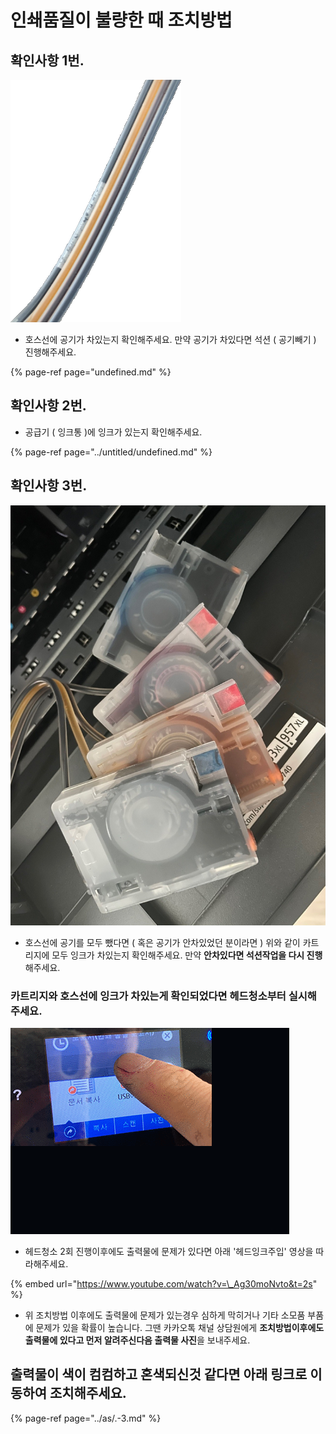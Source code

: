 # 인쇄품질이 불량한 때 조치방법

## 확인사항 1번.

![&#xD638;&#xC2A4;&#xC120;&#xC5D0; &#xACF5;&#xAE30; &#xCC28;&#xC788;&#xB294; &#xBAA8;&#xC2B5;](../../.gitbook/assets/.png%20%282%29.png)

* 호스선에 공기가 차있는지 확인해주세요. 만약 공기가 차있다면 석션 \( 공기빼기 \) 진행해주세요.

{% page-ref page="undefined.md" %}

## 확인사항 2번.

* 공급기 \( 잉크통 \)에 잉크가 있는지 확인해주세요.

{% page-ref page="../untitled/undefined.md" %}

## 확인사항 3번.

![](../../.gitbook/assets/.jpg%20%282%29.jpeg)

* 호스선에 공기를 모두 뺐다면 \( 혹은 공기가 안차있었던 분이라면 \)  위와 같이 카트리지에 모두 잉크가 차있는지 확인해주세요. 만약 **안차있다면 석션작업을 다시 진행**해주세요.

### 카트리지와 호스선에 잉크가 차있는게 확인되었다면 헤드청소부터 실시해주세요.

![&#xD5E4;&#xB4DC;&#xCCAD;&#xC18C; &#xBC29;&#xBC95;](../../.gitbook/assets/.gif%20%282%29.gif)

* 헤드청소 2회 진행이후에도 출력물에 문제가 있다면 아래 '헤드잉크주입' 영상을 따라해주세요.

{% embed url="https://www.youtube.com/watch?v=\_Ag30moNvto&t=2s" %}



* 위 조치방법 이후에도 출력물에 문제가 있는경우 심하게 막히거나 기타 소모품 부품에 문제가 있을 확률이 높습니다. 그땐 카카오톡 채널 상담원에게 **조치방법이후에도 출력물에 있다고 먼저 알려주신다음 출력물 사진**을 보내주세요.

## 출력물이 색이 컴컴하고 혼색되신것 같다면 아래 링크로 이동하여 조치해주세요.

{% page-ref page="../as/.-3.md" %}



